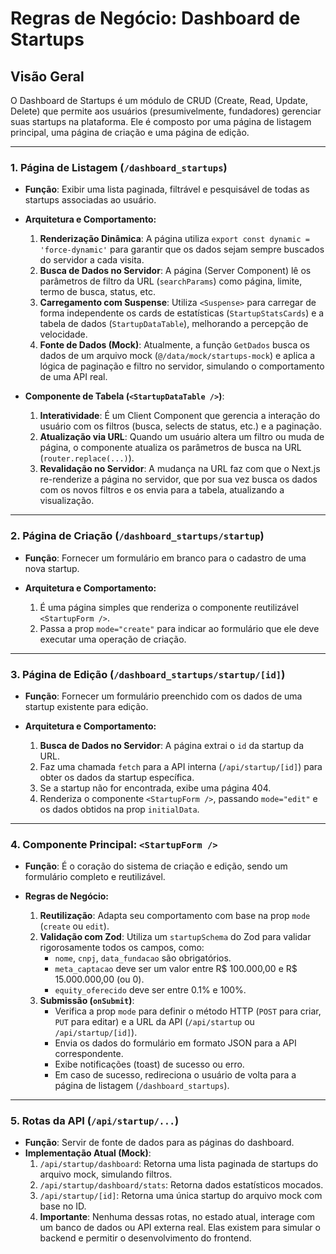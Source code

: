 # Regras de Negócio: Dashboard de Startups

## Visão Geral

O Dashboard de Startups é um módulo de CRUD (Create, Read, Update, Delete) que permite aos usuários (presumivelmente, fundadores) gerenciar suas startups na plataforma. Ele é composto por uma página de listagem principal, uma página de criação e uma página de edição.

---

### 1. Página de Listagem (`/dashboard_startups`)

-   **Função**: Exibir uma lista paginada, filtrável e pesquisável de todas as startups associadas ao usuário.

-   **Arquitetura e Comportamento:**
    1.  **Renderização Dinâmica**: A página utiliza `export const dynamic = 'force-dynamic'` para garantir que os dados sejam sempre buscados do servidor a cada visita.
    2.  **Busca de Dados no Servidor**: A página (Server Component) lê os parâmetros de filtro da URL (`searchParams`) como página, limite, termo de busca, status, etc.
    3.  **Carregamento com Suspense**: Utiliza `<Suspense>` para carregar de forma independente os cards de estatísticas (`StartupStatsCards`) e a tabela de dados (`StartupDataTable`), melhorando a percepção de velocidade.
    4.  **Fonte de Dados (Mock)**: Atualmente, a função `GetDados` busca os dados de um arquivo mock (`@/data/mock/startups-mock`) e aplica a lógica de paginação e filtro no servidor, simulando o comportamento de uma API real.

-   **Componente de Tabela (`<StartupDataTable />`)**:
    1.  **Interatividade**: É um Client Component que gerencia a interação do usuário com os filtros (busca, selects de status, etc.) e a paginação.
    2.  **Atualização via URL**: Quando um usuário altera um filtro ou muda de página, o componente atualiza os parâmetros de busca na URL (`router.replace(...)`).
    3.  **Revalidação no Servidor**: A mudança na URL faz com que o Next.js re-renderize a página no servidor, que por sua vez busca os dados com os novos filtros e os envia para a tabela, atualizando a visualização.

---

### 2. Página de Criação (`/dashboard_startups/startup`)

-   **Função**: Fornecer um formulário em branco para o cadastro de uma nova startup.

-   **Arquitetura e Comportamento:**
    1.  É uma página simples que renderiza o componente reutilizável `<StartupForm />`.
    2.  Passa a prop `mode="create"` para indicar ao formulário que ele deve executar uma operação de criação.

---

### 3. Página de Edição (`/dashboard_startups/startup/[id]`)

-   **Função**: Fornecer um formulário preenchido com os dados de uma startup existente para edição.

-   **Arquitetura e Comportamento:**
    1.  **Busca de Dados no Servidor**: A página extrai o `id` da startup da URL.
    2.  Faz uma chamada `fetch` para a API interna (`/api/startup/[id]`) para obter os dados da startup específica.
    3.  Se a startup não for encontrada, exibe uma página 404.
    4.  Renderiza o componente `<StartupForm />`, passando `mode="edit"` e os dados obtidos na prop `initialData`.

---

### 4. Componente Principal: `<StartupForm />`

-   **Função**: É o coração do sistema de criação e edição, sendo um formulário completo e reutilizável.

-   **Regras de Negócio:**
    1.  **Reutilização**: Adapta seu comportamento com base na prop `mode` (`create` ou `edit`).
    2.  **Validação com Zod**: Utiliza um `startupSchema` do Zod para validar rigorosamente todos os campos, como:
        -   `nome`, `cnpj`, `data_fundacao` são obrigatórios.
        -   `meta_captacao` deve ser um valor entre R$ 100.000,00 e R$ 15.000.000,00 (ou 0).
        -   `equity_oferecido` deve ser entre 0.1% e 100%.
    3.  **Submissão (`onSubmit`)**: 
        -   Verifica a prop `mode` para definir o método HTTP (`POST` para criar, `PUT` para editar) e a URL da API (`/api/startup` ou `/api/startup/[id]`).
        -   Envia os dados do formulário em formato JSON para a API correspondente.
        -   Exibe notificações (toast) de sucesso ou erro.
        -   Em caso de sucesso, redireciona o usuário de volta para a página de listagem (`/dashboard_startups`).

---

### 5. Rotas da API (`/api/startup/...`)

-   **Função**: Servir de fonte de dados para as páginas do dashboard.
-   **Implementação Atual (Mock)**:
    1.  `/api/startup/dashboard`: Retorna uma lista paginada de startups do arquivo mock, simulando filtros.
    2.  `/api/startup/dashboard/stats`: Retorna dados estatísticos mocados.
    3.  `/api/startup/[id]`: Retorna uma única startup do arquivo mock com base no ID.
    4.  **Importante**: Nenhuma dessas rotas, no estado atual, interage com um banco de dados ou API externa real. Elas existem para simular o backend e permitir o desenvolvimento do frontend.
